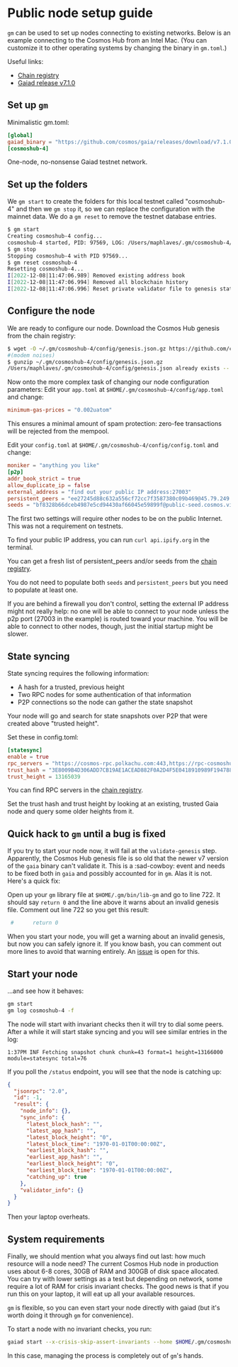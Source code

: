 # Public node setup guide
`gm` can be used to set up nodes connecting to existing networks.
Below is an example connecting to the Cosmos Hub from an Intel Mac.
(You can customize it to other operating systems by changing the binary in `gm.toml`.)

Useful links:
* [Chain registry](https://github.com/cosmos/chain-registry)
* [Gaiad release v7.1.0](https://github.com/cosmos/gaia/releases/tag/v7.1.0)

## Set up `gm`
Minimalistic gm.toml:
```toml
[global]
gaiad_binary = "https://github.com/cosmos/gaia/releases/download/v7.1.0/gaiad-v7.1.0-darwin-amd64"
[cosmoshub-4]
```
One-node, no-nonsense Gaiad testnet network.

## Set up the folders
We `gm start` to create the folders for this local testnet called "cosmoshub-4"
and then we `gm stop` it, so we can replace the configuration with the mainnet data.
We do a `gm reset` to remove the testnet database entries.
```bash
$ gm start
Creating cosmoshub-4 config...
cosmoshub-4 started, PID: 97569, LOG: /Users/maphlaves/.gm/cosmoshub-4/log
$ gm stop
Stopping cosmoshub-4 with PID 97569...
$ gm reset cosmoshub-4
Resetting cosmoshub-4...
I[2022-12-08|11:47:06.989] Removed existing address book                file=/Users/maphlaves/.gm/cosmoshub-4/config/addrbook.json
I[2022-12-08|11:47:06.994] Removed all blockchain history               dir=/Users/maphlaves/.gm/cosmoshub-4/data
I[2022-12-08|11:47:06.996] Reset private validator file to genesis state keyFile=/Users/maphlaves/.gm/cosmoshub-4/config/priv_validator_key.json stateFile=/Users/maphlaves/.gm/cosmoshub-4/data/priv_validator_state.json
```

## Configure the node
We are ready to configure our node. Download the Cosmos Hub genesis from the chain registry:
```bash
$ wget -O ~/.gm/cosmoshub-4/config/genesis.json.gz https://github.com/cosmos/mainnet/raw/master/genesis/genesis.cosmoshub-4.json.gz
#(modem noises)
$ gunzip ~/.gm/cosmoshub-4/config/genesis.json.gz
/Users/maphlaves/.gm/cosmoshub-4/config/genesis.json already exists -- do you wish to overwrite (y or n)? y
```

Now onto the more complex task of changing our node configuration parameters:
Edit your `app.toml` at `$HOME/.gm/cosmoshub-4/config/app.toml` and change:
```toml
minimum-gas-prices = "0.002uatom"
```
This ensures a minimal amount of spam protection: zero-fee transactions will be rejected from the mempool.

Edit your `config.toml` at `$HOME/.gm/cosmoshub-4/config/config.toml` and change:
```toml
moniker = "anything you like"
[p2p]
addr_book_strict = true
allow_duplicate_ip = false
external_address = "find out your public IP address:27003"
persistent_peers = "ee27245d88c632a556cf72cc7f3587380c09b469@45.79.249.253:26656,538ebe0086f0f5e9ca922dae0462cc87e22f0a50@34.122.34.67:26656,d3209b9f88eec64f10555a11ecbf797bb0fa29f4@34.125.169.233:26656,bdc2c3d410ca7731411b7e46a252012323fbbf37@34.83.209.166:26656,585794737e6b318957088e645e17c0669f3b11fc@54.160.123.34:26656,11dfe200894f38e411beca77928e9dd118e66813@94.130.98.157:26656,5b4ed476e01c49b23851258d867cc0cfc0c10e58@206.189.4.227:26656,654f47a762c8f9257aef4a44c1fb5014916d8b20@99.79.60.15:26656,366ac852255c3ac8de17e11ae9ec814b8c68bddb@51.15.94.196:26656,d6318b3bd51a5e2b8ed08f2e520d50289ed32bf1@52.79.43.100:26656,1bfda3d59e70290a3dada9bb809dd954371850d3@54.180.225.240:26656,6ee94c2093505e8790442c054e6e1e0211d36583@44.239.140.195:26656,ec779a2741da6dd2ccdaa6dfc0bebb10e595dfa4@50.18.113.67:26656,cfd785a4224c7940e9a10f6c1ab24c343e923bec@164.68.107.188:26656,d72b3011ed46d783e369fdf8ae2055b99a1e5074@173.249.50.25:26656,047f723806ee702b211e7227f89eacd829aabd86@52.9.212.125:26656,b0e746acb6fbed7a0311fe21cfb2ee94581ca3bc@51.79.21.187:26656,82772547c4575c18dfe6e75aafe521cf7d4dc8de@142.93.157.186:26656,3c7cad4154967a294b3ba1cc752e40e8779640ad@84.201.128.115:26656,f122129f53b7c584df6cee77716dcc636d5c5e18@167.172.59.196:26656,241b17dba97a2ed3c3747d12781fb86c9706e2d4@95.179.136.131:26656,f1b16c603f3a0e59f0ce5179dc80f549a7ecd0e2@sentries.us-east1.iqext.net:26656,64bd8eaf08b05f17ccd88425f80b59ab48934004@157.90.18.35:26656,1da54d20c7339713f1d6d28dd2117087dd33d0ca@cosmos-seed.icycro.org:26656"
seeds = "bf8328b66dceb4987e5cd94430af66045e59899f@public-seed.cosmos.vitwit.com:26656,cfd785a4224c7940e9a10f6c1ab24c343e923bec@164.68.107.188:26656,d72b3011ed46d783e369fdf8ae2055b99a1e5074@173.249.50.25:26656,ba3bacc714817218562f743178228f23678b2873@public-seed-node.cosmoshub.certus.one:26656,3c7cad4154967a294b3ba1cc752e40e8779640ad@84.201.128.115:26656,366ac852255c3ac8de17e11ae9ec814b8c68bddb@51.15.94.196:26656,bcef90de8a83673c336bf3b3a352445b3a3a1f08@cosmos-seed.sunshinevalidation.io:31038,3b67739570f921cc5e0db4b3efe488ce184155a9@seeds.pupmos.network:2000,ade4d8bc8cbe014af6ebdf3cb7b1e9ad36f412c0@seeds.polkachu.com:14956,20e1000e88125698264454a884812746c2eb4807@seeds.lavenderfive.com:14956,57a5297537b9b6ef8b105c08a8ad3f6ac452c423@seeds.goldenratiostaking.net:1618"
```
The first two settings will require other nodes to be on the public Internet. This was not a requirement on testnets.

To find your public IP address, you can run `curl api.ipify.org` in the terminal.

You can get a fresh list of persistent_peers and/or seeds from the [chain registry](https://github.com/cosmos/chain-registry/blob/master/cosmoshub/chain.json).

You do not need to populate both `seeds` and `persistent_peers` but you need to populate at least one.

If you are behind a firewall you don't control, setting the external IP address might not really help:
no one will be able to connect to your node unless the p2p port (27003 in the example) is routed toward your machine.
You will be able to connect to other nodes, though, just the initial startup might be slower.

## State syncing
State syncing requires the following information:
* A hash for a trusted, previous height
* Two RPC nodes for some authentication of that information
* P2P connections so the node can gather the state snapshot

Your node will go and search for state snapshots over P2P that were created above "trusted height".

Set these in config.toml:
```toml
[statesync]
enable = true
rpc_servers = "https://cosmos-rpc.polkachu.com:443,https://rpc-cosmoshub.blockapsis.com:443"
trust_hash = "3E8009B4D306ADD7CB19AE1ACEAD882F0A2D4F5E0418910989F194788E227539"
trust_height = 13165039
```
You can find RPC servers in the [chain registry](https://github.com/cosmos/chain-registry/blob/master/cosmoshub/chain.json).

Set the trust hash and trust height by looking at an existing, trusted Gaia node and query some older heights from it.

## Quick hack to `gm` until a bug is fixed
If you try to start your node now, it will fail at the `validate-genesis` step. Apparently, the Cosmos Hub genesis file
is so old that the newer v7 version of the `gaia` binary can't validate it. This is a :sad-cowboy: event and needs to be
fixed both in `gaia` and possibly accounted for in `gm`. Alas it is not. Here's a quick fix:

Open up your `gm` library file at `$HOME/.gm/bin/lib-gm` and go to line 722. It should say `return 0` and the line above it
warns about an invalid genesis file.
Comment out line 722 so you get this result:
```bash
 #      return 0
```
When you start your node, you will get a warning about an invalid genesis, but now you can safely ignore it.
If you know bash, you can comment out more lines to avoid that warning entirely.
An [issue](https://github.com/informalsystems/gm/issues/5) is open for this.


## Start your node
...and see how it behaves:
```bash
gm start
gm log cosmoshub-4 -f
```

The node will start with invariant checks then it will try to dial some peers. After a while it will start stake syncing
and you will see similar entries in the log:
```
1:37PM INF Fetching snapshot chunk chunk=43 format=1 height=13166000 module=statesync total=76
```

If you poll the `/status` endpoint, you will see that the node is catching up:
```json
{
  "jsonrpc": "2.0",
  "id": -1,
  "result": {
    "node_info": {},
    "sync_info": {
      "latest_block_hash": "",
      "latest_app_hash": "",
      "latest_block_height": "0",
      "latest_block_time": "1970-01-01T00:00:00Z",
      "earliest_block_hash": "",
      "earliest_app_hash": "",
      "earliest_block_height": "0",
      "earliest_block_time": "1970-01-01T00:00:00Z",
      "catching_up": true
    },
    "validator_info": {}
  }
}
```

Then your laptop overheats.

## System requirements
Finally, we should mention what you always find out last: how much resource will a node need?
The current Cosmos Hub node in production uses about 6-8 cores, 30GB of RAM and 300GB of disk space allocated.
You can try with lower settings as a test but depending on network, some require a lot of RAM for crisis invariant checks.
The good news is that if you run this on your laptop, it will eat up all your available resources.

`gm` is flexible, so you can even start your node directly with gaiad (but it's worth doing it through `gm` for convenience).

To start a node with no invariant checks, you run:
```bash
gaiad start --x-crisis-skip-assert-invariants --home $HOME/.gm/cosmoshub-4
```
In this case, managing the process is completely out of `gm`'s hands.
